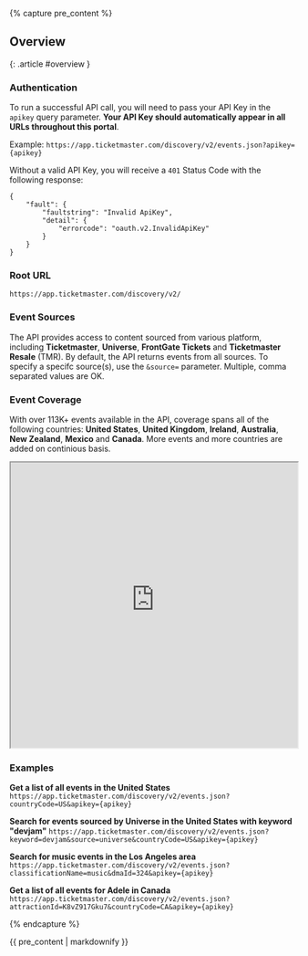 {% capture pre_content %}

## Overview
{: .article #overview }

### Authentication

To run a successful API call, you will need to pass your API Key in the `apikey` query parameter. **Your API Key should automatically appear in all URLs throughout this portal**.

Example: `https://app.ticketmaster.com/discovery/v2/events.json?apikey={apikey}`

Without a valid API Key, you will receive a `401` Status Code with the following response:

	{
	    "fault": {
	        "faultstring": "Invalid ApiKey",
	        "detail": {
	            "errorcode": "oauth.v2.InvalidApiKey"
	        }
	    }
	}

### Root URL

`https://app.ticketmaster.com/discovery/v2/`

### Event Sources

The API provides access to content sourced from various platform, including **Ticketmaster**, **Universe**, **FrontGate Tickets** and **Ticketmaster Resale** (TMR). By default, the API returns events from all sources. To specify a specifc source(s), use the `&source=` parameter. Multiple, comma separated values are OK. 

### Event Coverage

With over 113K+ events available in the API, coverage spans all of the following countries: **United States**, **United Kingdom**, **Ireland**, **Australia**, **New Zealand**, **Mexico** and **Canada**. More events and more countries are added on continious basis.

<iframe style="width:100%;height:500px;" src="http://heatmap-1220776398.us-west-2.elb.amazonaws.com/"></iframe>

### Examples

**Get a list of all events in the United States**
`https://app.ticketmaster.com/discovery/v2/events.json?countryCode=US&apikey={apikey}`

**Search for events sourced by Universe in the United States with keyword "devjam"**
`https://app.ticketmaster.com/discovery/v2/events.json?keyword=devjam&source=universe&countryCode=US&apikey={apikey}`

**Search for music events in the Los Angeles area**
`https://app.ticketmaster.com/discovery/v2/events.json?classificationName=music&dmaId=324&apikey={apikey}`

**Get a list of all events for Adele in Canada**
`https://app.ticketmaster.com/discovery/v2/events.json?attractionId=K8vZ917Gku7&countryCode=CA&apikey={apikey}`

{% endcapture %}

{{ pre_content | markdownify }}
